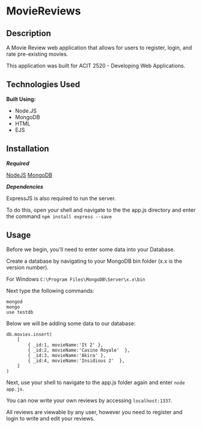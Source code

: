# MovieReviews

## Description
A Movie Review web application that allows for users to register, login, and rate pre-existing movies. 

This application was built for ACIT 2520 - Developing Web Applications.

## Technologies Used

**Built Using:**
  - Node.JS
  - MongoDB
  - HTML
  - EJS

## Installation

**_Required_**

[NodeJS](https://nodejs.org/en/)
[MongoDB](https://www.mongodb.com/try/download/community)

**_Dependencies_**

ExpressJS is also required to run the server. 

To do this, open your shell and navigate to the the app.js directory and enter the command `npm install express --save`

## Usage

Before we begin, you'll need to enter some data into your Database. 

Create a database by navigating to your MongoDB bin folder (x.x is the version number). 

For Windows `C:\Program Files\MongoDB\Server\x.x\bin`


Next type the following commands:

```
mongod
mongo
use testdb
```


Below we will be adding some data to our database:

```
db.movies.insert(
    [
        { _id:1, movieName:'It 2' },
        { _id:2, movieName:'Casino Royale'  },
        { _id:3, movieName:'Akira' },
        { _id:4, movieName:'Insidious 2'  },
    ]
)
```

Next, use your shell to navigate to the app.js folder again and enter `node app.js`.

You can now write your own reviews by accessing `localhost:1337`. 

All reviews are viewable by any user, however you need to register and login to write and edit your reviews.
